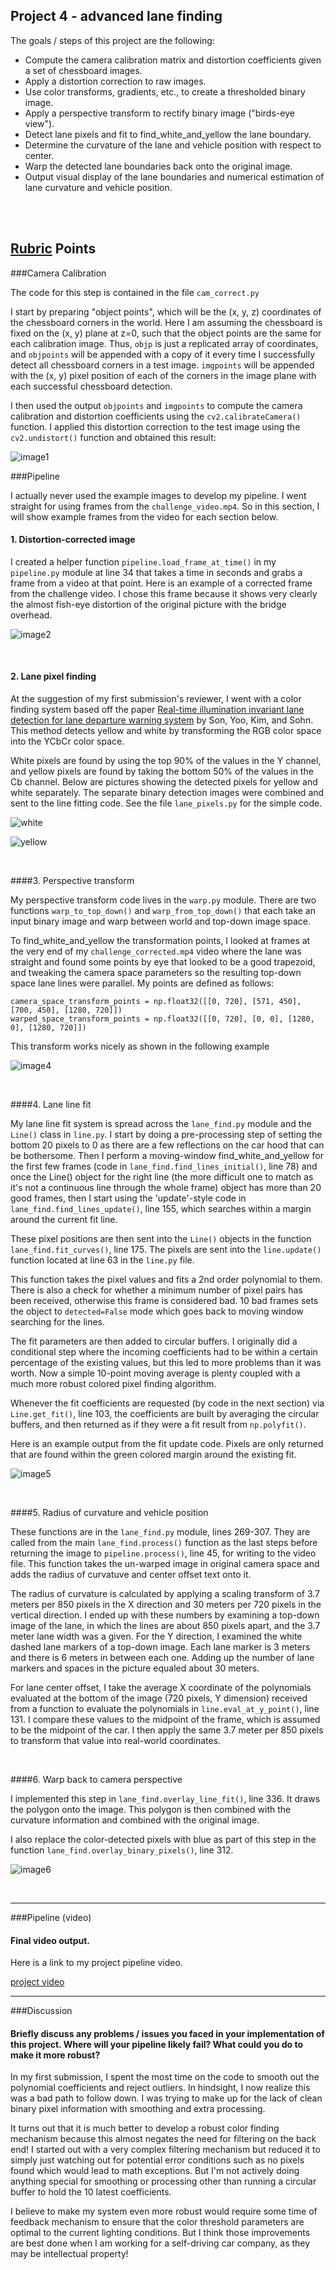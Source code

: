 
Project 4 - advanced lane finding
---



The goals / steps of this project are the following:

* Compute the camera calibration matrix and distortion coefficients given a set of chessboard images.
* Apply a distortion correction to raw images.
* Use color transforms, gradients, etc., to create a thresholded binary image.
* Apply a perspective transform to rectify binary image ("birds-eye view").
* Detect lane pixels and fit to find_white_and_yellow the lane boundary.
* Determine the curvature of the lane and vehicle position with respect to center.
* Warp the detected lane boundaries back onto the original image.
* Output visual display of the lane boundaries and numerical estimation of lane curvature and vehicle position.



<br>
<br>

## [Rubric](https://review.udacity.com/#!/rubrics/571/view) Points




###Camera Calibration


The code for this step is contained in the file `cam_correct.py` 

I start by preparing "object points", which will be the (x, y, z) coordinates of the chessboard corners in the world. Here I am assuming the chessboard is fixed on the (x, y) plane at z=0, such that the object points are the same for each calibration image.  Thus, `objp` is just a replicated array of coordinates, and `objpoints` will be appended with a copy of it every time I successfully detect all chessboard corners in a test image.  `imgpoints` will be appended with the (x, y) pixel position of each of the corners in the image plane with each successful chessboard detection.  

I then used the output `objpoints` and `imgpoints` to compute the camera calibration and distortion coefficients using the `cv2.calibrateCamera()` function.  I applied this distortion correction to the test image using the `cv2.undistort()` function and obtained this result: 


![image1](./output_images/calibration1_undistorted.jpeg)


###Pipeline

I actually never used the example images to develop my pipeline. I went straight for using frames from the `challenge_video.mp4`. So in this section, I will show example frames from the video for each section below.




#### 1. Distortion-corrected image

I created a helper function `pipeline.load_frame_at_time()` in my `pipeline.py` module at line 34 that takes a time in seconds and grabs a frame from a video at that point. Here is an example of a corrected frame from the challenge video. I chose this frame because it shows very clearly the almost fish-eye distortion of the original picture with the bridge overhead.

![image2](./output_images/undistorted_frame.jpeg)

<br>




#### 2. Lane pixel finding

At the suggestion of my first submission's reviewer, I went with a color finding system based off the paper [Real-time illumination invariant lane detection for lane departure warning system](http://diml.yonsei.ac.kr/papers/Real-time%20Illumination%20Invariant%20Lane%20Detection%20%20for%20Lane%20Departure%20Warning%20System.pdf) by Son, Yoo, Kim, and Sohn. This method detects yellow and white by transforming the RGB color space into the YCbCr color space.

White pixels are found by using the top 90% of the values in the Y channel, and yellow pixels are found by taking the bottom 50% of the values in the Cb channel. Below are pictures showing the detected pixels for yellow and white separately. The separate binary detection images were combined and sent to the line fitting code. See the file `lane_pixels.py` for the simple code.


![white](./output_images/white.png)

![yellow](./output_images/yellow.png)

<br>




####3. Perspective transform

My perspective transform code lives in the `warp.py` module. There are two functions `warp_to_top_down()` and `warp_from_top_down()` that each take an input binary image and warp between world and top-down image space.

To find_white_and_yellow the transformation points, I looked at frames at the very end of my `challenge_corrected.mp4` video where the lane was straight and found some points by eye that looked to be a good trapezoid, and tweaking the camera space parameters so the resulting top-down space lane lines were parallel. My points are defined as follows:


```
camera_space_transform_points = np.float32([[0, 720], [571, 450], [700, 450], [1280, 720]])
warped_space_transform_points = np.float32([[0, 720], [0, 0], [1280, 0], [1280, 720]])
```

This transform works nicely as shown in the following example

![image4](./output_images/warped_straight.jpeg)

<br>




####4. Lane line fit

My lane line fit system is spread across the `lane_find.py` module and the `Line()` class in `line.py`. I start by doing a pre-processing step of setting the bottom 20 pixels to 0 as there are a few reflections on the car hood that can be bothersome. Then I perform a moving-window find_white_and_yellow for the first few frames (code in `lane_find.find_lines_initial()`, line 78) and once the Line() object for the right line (the more difficult one to match as it's not a continuous line through the whole frame) object has more than 20 good frames, then I start using the 'update'-style code in `lane_find.find_lines_update()`, line 155, which searches within a margin around the current fit line.

These pixel positions are then sent into the `Line()` objects in the function `lane_find.fit_curves()`, line 175. The pixels are sent into the `line.update()` function located at line 63 in the `line.py` file.

This function takes the pixel values and fits a 2nd order polynomial to them. There is also a check for whether a minimum number of pixel pairs has been received, otherwise this frame is considered bad. 10 bad frames sets the object to `detected=False` mode which goes back to moving window searching for the lines.

The fit parameters are then added to circular buffers. I originally did a conditional step where the incoming coefficients had to be within a certain percentage of the existing values, but this led to more problems than it was worth. Now a simple 10-point moving average is plenty coupled with a much more robust colored pixel finding algorithm.

 Whenever the fit coefficients are requested (by code in the next section) via `Line.get_fit()`, line 103, the coefficients are built by averaging the circular buffers, and then returned as if they were a fit result from `np.polyfit()`.

Here is an example output from the fit update code. Pixels are only returned that are found within the green colored margin around the existing fit.

![image5](./output_images/line_fit.jpeg)

<br>




####5. Radius of curvature and vehicle position

These functions are in the `lane_find.py` module, lines 269-307. They are called from the main `lane_find.process()` function as the last steps before returning the image to `pipeline.process()`, line 45, for writing to the video file. This function takes the un-warped image in original camera space and adds the radius of curvatuve and center offset text onto it. 

The radius of curvature is calculated by applying a scaling transform of 3.7 meters per 850 pixels in the X direction and 30 meters per 720 pixels in the vertical direction. I ended up with these numbers by examining a top-down image of the lane, in which the lines are about 850 pixels apart, and the 3.7 meter lane width was a given. For the Y direction, I examined the white dashed lane markers of a top-down image. Each lane marker is 3 meters and there is 6 meters in between each one. Adding up the number of lane markers and spaces in the picture equaled about 30 meters.

For lane center offset, I take the average X coordinate of the polynomials evaluated at the bottom of the image (720 pixels, Y dimension) received from a function to evaluate the polynomials in `line.eval_at_y_point()`, line 131. I compare these values to the midpoint of the frame, which is assumed to be the midpoint of the car. I then apply the same 3.7 meter per 850 pixels to transform that value into real-world coordinates.

<br>




####6. Warp back to camera perspective

I implemented this step in `lane_find.overlay_line_fit()`, line 336. It draws the polygon onto the image. This polygon is then combined with the curvature information and combined with the original image.

I also replace the color-detected pixels with blue as part of this step in the function `lane_find.overlay_binary_pixels()`, line 312.

![image6](./output_images/warp_back.jpg)

<br>




---

###Pipeline (video)

#### Final video output. 

Here is a link to my project pipeline video.

[project video](./output_images/project_pipeline.mp4)


---

###Discussion

#### Briefly discuss any problems / issues you faced in your implementation of this project.  Where will your pipeline likely fail?  What could you do to make it more robust?

In my first submission, I spent the most time on the code to smooth out the polynomial coefficients and reject outliers. In hindsight, I now realize this was a bad path to follow down. I was trying to make up for the lack of clean binary pixel information with smoothing and extra processing. 

It turns out that it is much better to develop a robust color finding mechanism because this almost negates the need for filtering on the back end! I started out with a very complex filtering mechanism but reduced it to simply just watching out for potential error conditions such as no pixels found which would lead to math exceptions. But I'm not actively doing anything special for smoothing or processing other than running a circular buffer to hold the 10 latest coefficients. 

I believe to make my system even more robust would require some time of feedback mechanism to ensure that the color threshold parameters are optimal to the current lighting conditions. But I think those improvements are best done when I am working for a self-driving car company, as they may be intellectual property!
